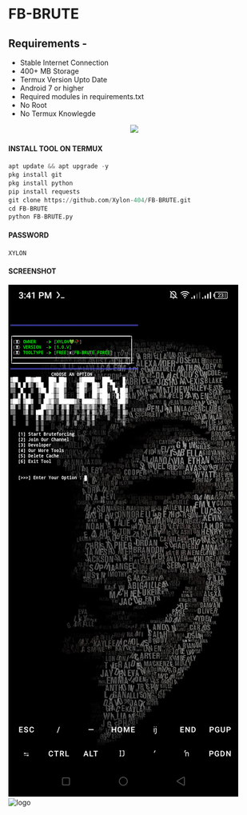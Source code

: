 # FB-BRUTE

## Requirements - 
- Stable Internet Connection
- 400+ MB Storage
- Termux Version Upto Date
- Android 7 or higher
- Required modules in requirements.txt
- No Root
- No Termux Knowlegde

<p align="center"><img src="https://user-images.githubusercontent.com/88341460/189536974-e0965a1d-3cc8-4507-a4c8-77aaa778a5c1.gif"></p>

#### INSTALL TOOL ON TERMUX
```python
apt update && apt upgrade -y
pkg install git
pkg install python
pip install requests
git clone https://github.com/Xylon-404/FB-BRUTE.git
cd FB-BRUTE
python FB-BRUTE.py
```



#### PASSWORD 
```python
XYLON
```





#### SCREENSHOT
![logo](https://github.com/Xylon-404/PIC/blob/main/Screenshot_20240702-154128.png)
![logo](https://https://github.com/Xylon-404/PIC/blob/main/Screenshot_20240702-154109.png)


